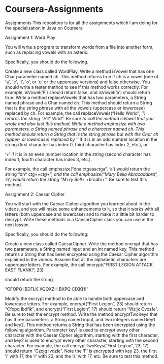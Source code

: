 # Coursera-Assignments
Assignments
This repository is for all the assignments which I am doing for the specialization in Java on Coursera

Assignment 1: Word Play

You will write a program to transform words from a file into another form, such as replacing vowels with an asterix.

Specifically, you should do the following.

Create a new class called WordPlay.
Write a method isVowel that has one Char parameter named ch. This method returns true if ch is a vowel (one of 'a', 'e', 'i', 'o', or 'u' or the uppercase versions) and false otherwise. You should write a tester method to see if this method works correctly. For example, isVowel(‘F’) should return false, and isVowel(‘a’) should return true.
Write a method replaceVowels that has two parameters, a String named phrase and a Char named ch. This method should return a String that is the string phrase with all the vowels (uppercase or lowercase) replaced by ch. For example, the call replaceVowels(“Hello World”, ‘*’) returns the string “H*ll* W*rld”. Be sure to call the method isVowel that you wrote and also test this method.
Write a method emphasize with two parameters, a String named phrase and a character named ch. This method should return a String that is the string phrase but with the Char ch (upper- or lowercase) replaced by
‘*’ if it is in an odd number location in the string (first character has index 0, third character has index 2, etc.), or

‘+’ if it is in an even number location in the string (second character has index 1, fourth character has index 3, etc.).

For example, the call emphasize(“dna ctgaaactga”, ‘a’) would return the string “dn* ctg+*+ctg+”, and the call emphasize(“Mary Bella Abracadabra”, ‘a’) would return the string “M+ry Bell+ +br*c*d*br+”. Be sure to test this method.

Assignment 2: Caesar Cipher

You will start with the Caesar Cipher algorithm you learned about in the videos, and you will make some enhancements to it, so that it works with all letters (both uppercase and lowercase) and to make it a little bit harder to decrypt. Write these methods in a CaesarCipher class you can use in the next lesson.

Specifically, you should do the following:

Create a new class called CaesarCipher.
Write the method encrypt that has two parameters, a String named input and an int named key. This method returns a String that has been encrypted using the Caesar Cipher algorithm explained in the videos. Assume that all the alphabetic characters are uppercase letters. For example, the call
encrypt(“FIRST LEGION ATTACK EAST FLANK!”, 23)

should return the string

“CFOPQ IBDFLK XQQXZH BXPQ CIXKH!”

Modify the encrypt method to be able to handle both uppercase and lowercase letters. For example, encrypt(“First Legion”, 23) should return “Cfopq Ibdflk”, and encrypt(“First Legion”, 17) should return “Wzijk Cvxzfe”. Be sure to test the encrypt method.
Write the method encryptTwoKeys that has three parameters, a String named input, and two integers named key1 and key2. This method returns a String that has been encrypted using the following algorithm. Parameter key1 is used to encrypt every other character with the Caesar Cipher algorithm, starting with the first character, and key2 is used to encrypt every other character, starting with the second character. For example, the call encryptTwoKeys(“First Legion”, 23, 17) should return “Czojq Ivdzle”. Note the ‘F’ is encrypted with key 23, the first ‘i’ with 17, the ‘r’ with 23, and the ‘s’ with 17, etc. Be sure to test this method.
